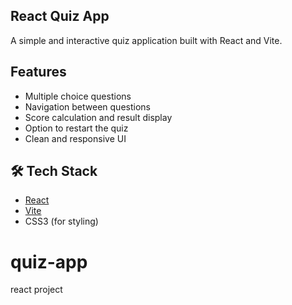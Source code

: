## React Quiz App

A simple and interactive quiz application built with React and Vite.

## Features

- Multiple choice questions
- Navigation between questions
- Score calculation and result display
- Option to restart the quiz
- Clean and responsive UI

## 🛠️ Tech Stack

- [React](https://reactjs.org/)
- [Vite](https://vitejs.dev/)
- CSS3 (for styling)

# quiz-app
react project
